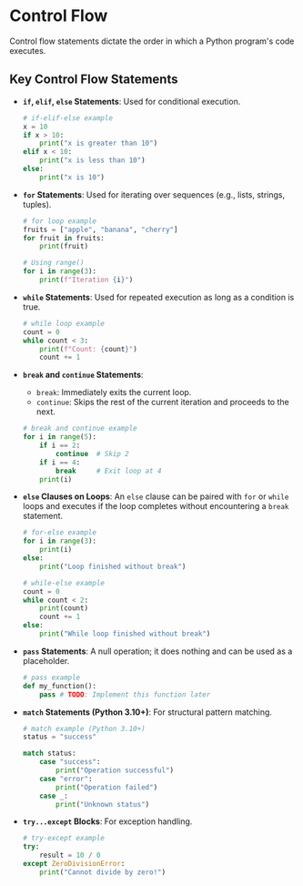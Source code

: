 # Control Flow

Control flow statements dictate the order in which a Python program's code executes.

## Key Control Flow Statements

*   **`if`, `elif`, `else` Statements**: Used for conditional execution.

    ```python
    # if-elif-else example
    x = 10
    if x > 10:
        print("x is greater than 10")
    elif x < 10:
        print("x is less than 10")
    else:
        print("x is 10")
    ```

*   **`for` Statements**: Used for iterating over sequences (e.g., lists, strings, tuples).

    ```python
    # for loop example
    fruits = ["apple", "banana", "cherry"]
    for fruit in fruits:
        print(fruit)

    # Using range()
    for i in range(3):
        print(f"Iteration {i}")
    ```

*   **`while` Statements**: Used for repeated execution as long as a condition is true.

    ```python
    # while loop example
    count = 0
    while count < 3:
        print(f"Count: {count}")
        count += 1
    ```

*   **`break` and `continue` Statements**: 
    *   `break`: Immediately exits the current loop.
    *   `continue`: Skips the rest of the current iteration and proceeds to the next.

    ```python
    # break and continue example
    for i in range(5):
        if i == 2:
            continue  # Skip 2
        if i == 4:
            break     # Exit loop at 4
        print(i)
    ```

*   **`else` Clauses on Loops**: An `else` clause can be paired with `for` or `while` loops and executes if the loop completes without encountering a `break` statement.

    ```python
    # for-else example
    for i in range(3):
        print(i)
    else:
        print("Loop finished without break")

    # while-else example
    count = 0
    while count < 2:
        print(count)
        count += 1
    else:
        print("While loop finished without break")
    ```

*   **`pass` Statements**: A null operation; it does nothing and can be used as a placeholder.

    ```python
    # pass example
    def my_function():
        pass # TODO: Implement this function later
    ```

*   **`match` Statements (Python 3.10+)**: For structural pattern matching.

    ```python
    # match example (Python 3.10+)
    status = "success"

    match status:
        case "success":
            print("Operation successful")
        case "error":
            print("Operation failed")
        case _:
            print("Unknown status")
    ```

*   **`try...except` Blocks**: For exception handling.

    ```python
    # try-except example
    try:
        result = 10 / 0
    except ZeroDivisionError:
        print("Cannot divide by zero!")
    ```